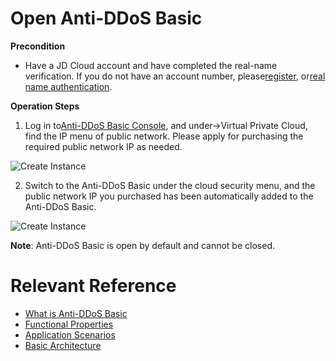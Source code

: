 # Open Anti-DDoS Basic

**Precondition**

- Have a JD Cloud account and have completed the real-name verification. If you do not have an account number, please[register](https://accounts.jdcloud.com/p/regPage?source=jdcloud&ReturnUrl=%2f%2fuc.jdcloud.com%2fpassport%2fcomplete%3freturnUrl%3dhttp%3A%2F%2Fuc.jdcloud.com%2Fredirect%2FloginRouter%3FreturnUrl%3Dhttps%253A%252F%252Fwww.jdcloud.com%252Fhelp%252Fdetail%252F734%252FisCatalog%252F1), or[real name authentication](https://uc.jdcloud.com/account/certify).

**Operation Steps**

1. Log in to[Anti-DDoS Basic Console](https://console.jdcloud.com/host/vpc/list), and under->Virtual Private Cloud, find the IP menu of public network. Please apply for purchasing the required public network IP as needed.

![Create Instance](../image/Basic%20Anti-DDos/Instance01.png)

2. Switch to the Anti-DDoS Basic under the cloud security menu, and the public network IP you purchased has been automatically added to the Anti-DDoS Basic.

![Create Instance](https://github.com/jdcloudcom/cn/blob/edit/image/Basic%20Anti-DDos/Instance02.png)

**Note**: Anti-DDoS Basic is open by default and cannot be closed.

# Relevant Reference
- [What is Anti-DDoS Basic](../Introduction/Product-Overview.md)
- [Functional Properties](../Introduction/Features.md)
- [Application Scenarios](../Introduction/Application-Scenarios.md)
- [Basic Architecture](../Introduction/Basic-Architecture.md)
